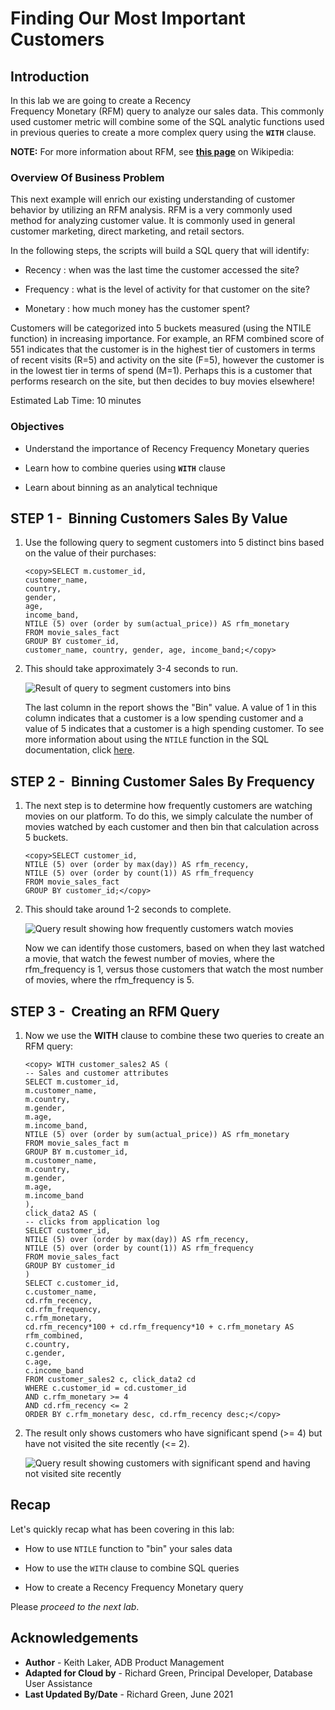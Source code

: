 ﻿
# Finding Our Most Important Customers

## Introduction

In this lab we are going to create a Recency Frequency Monetary (RFM) query to analyze our sales data. This commonly used customer metric will combine some of the SQL analytic functions used in previous queries to create a more complex query using the **```WITH```** clause. 

**NOTE:** For more information about RFM, see **[this page](https://en.wikipedia.org/wiki/RFM_(market_research))** on Wikipedia: 

### Overview Of Business Problem

This next example will enrich our existing understanding of customer behavior by utilizing an RFM analysis. RFM is a very commonly used method for analyzing customer value. It is commonly used in general customer marketing, direct marketing, and retail sectors.

In the following steps, the scripts will build a SQL query that will identify:

- Recency : when was the last time the customer accessed the site?

- Frequency : what is the level of activity for that customer on the site?

- Monetary : how much money has the customer spent?

Customers will be categorized into 5 buckets measured (using the NTILE function) in increasing importance. For example, an RFM combined score of 551 indicates that the customer is in the highest tier of customers in terms of recent visits (R=5) and activity on the site (F=5), however the customer is in the lowest tier in terms of spend (M=1). Perhaps this is a customer that performs research on the site, but then decides to buy movies elsewhere! 

Estimated Lab Time: 10 minutes

### Objectives

- Understand the importance of Recency Frequency Monetary queries

- Learn how to combine queries using **```WITH```** clause

- Learn about binning as an analytical technique

## STEP 1 -  Binning Customers Sales By Value

1. Use the following query to segment customers into 5 distinct bins based on the value of their purchases:

    ```
    <copy>SELECT m.customer_id,
    customer_name,
    country,
    gender,
    age,
    income_band,
    NTILE (5) over (order by sum(actual_price)) AS rfm_monetary
    FROM movie_sales_fact
    GROUP BY customer_id, customer_name, country, gender, age, income_band;</copy>
    ```

2. This should take approximately 3-4 seconds to run.

    ![Result of query to segment customers into bins](images/3038282308.png)

    The last column in the report shows the "Bin" value. A value of 1 in this column indicates that a customer is a low spending customer and a value of 5 indicates that a customer is a high spending customer. To see more information about using the ```NTILE``` function in the SQL documentation, click [here](https://docs.oracle.com/en/database/oracle/oracle-database/19/sqlrf/NTILE.html#GUID-FAD7A986-AEBD-4A03-B0D2-F7F2148BA5E9).


## STEP 2 -  Binning Customer Sales By Frequency

1. The next step is to determine how frequently customers are watching movies on our platform. To do this, we simply calculate the number of movies watched by each customer and then bin that calculation across 5 buckets.

    ```
    <copy>SELECT customer_id,
    NTILE (5) over (order by max(day)) AS rfm_recency,
    NTILE (5) over (order by count(1)) AS rfm_frequency
    FROM movie_sales_fact
    GROUP BY customer_id;</copy>
    ```

2. This should take around 1-2 seconds to complete.

    ![Query result showing how frequently customers watch movies](images/3038282305.png)

    Now we can identify those customers, based on when they last watched a movie, that watch the fewest number of movies, where the rfm\_frequency is 1, versus those customers that watch the most number of movies, where the rfm\_frequency is 5.

## STEP 3 -  Creating an RFM Query

1. Now we use the **WITH** clause to combine these two queries to create an RFM query:

    ```
    <copy> WITH customer_sales2 AS (
    -- Sales and customer attributes
    SELECT m.customer_id,
    m.customer_name,
    m.country,
    m.gender,
    m.age,
    m.income_band,
    NTILE (5) over (order by sum(actual_price)) AS rfm_monetary
    FROM movie_sales_fact m
    GROUP BY m.customer_id,
    m.customer_name,
    m.country,
    m.gender,
    m.age,
    m.income_band
    ),
    click_data2 AS (
    -- clicks from application log
    SELECT customer_id,
    NTILE (5) over (order by max(day)) AS rfm_recency,
    NTILE (5) over (order by count(1)) AS rfm_frequency
    FROM movie_sales_fact
    GROUP BY customer_id
    )
    SELECT c.customer_id,
    c.customer_name,
    cd.rfm_recency,
    cd.rfm_frequency,
    c.rfm_monetary,
    cd.rfm_recency*100 + cd.rfm_frequency*10 + c.rfm_monetary AS rfm_combined,
    c.country,
    c.gender,
    c.age,
    c.income_band
    FROM customer_sales2 c, click_data2 cd
    WHERE c.customer_id = cd.customer_id
    AND c.rfm_monetary >= 4
    AND cd.rfm_recency <= 2
    ORDER BY c.rfm_monetary desc, cd.rfm_recency desc;</copy>
    ```

2. The result only shows customers who have significant spend (>= 4) but have not visited the site recently (<= 2).

    ![Query result showing customers with significant spend and having not visited site recently](images/3038282304.png)

## Recap

Let's quickly recap what has been covering in this lab:

- How to use ```NTILE``` function to "bin" your sales data

- How to use the ```WITH``` clause to combine SQL queries 

- How to create a Recency Frequency Monetary query

Please *proceed to the next lab*.

## **Acknowledgements**

- **Author** - Keith Laker, ADB Product Management
- **Adapted for Cloud by** - Richard Green, Principal Developer, Database User Assistance
- **Last Updated By/Date** - Richard Green, June 2021
